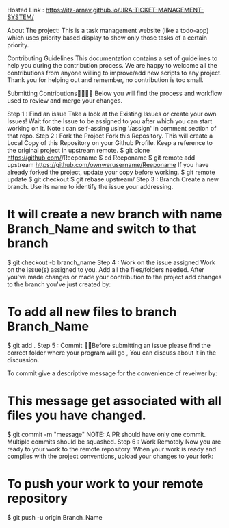 Hosted Link : https://itz-arnav.github.io/JIRA-TICKET-MANAGEMENT-SYSTEM/

About The project:
This is a task management website (like a todo-app) which uses priority based display to show only those tasks of a certain priority.

Contributing Guidelines
This documentation contains a set of guidelines to help you during the contribution process. We are happy to welcome all the contributions from anyone willing to improve/add new scripts to any project. Thank you for helping out and remember, no contribution is too small.

Submitting Contributions👩‍💻👨‍💻
Below you will find the process and workflow used to review and merge your changes.

Step 1 : Find an issue
Take a look at the Existing Issues or create your own Issues!
Wait for the Issue to be assigned to you after which you can start working on it.
Note : can self-assing using '/assign' in comment section of that repo.
Step 2 : Fork the Project
Fork this Repository. This will create a Local Copy of this Repository on your Github Profile. Keep a reference to the original project in upstream remote.
$ git clone https://github.com/<your-username>/Reeponame
$ cd Reeponame
$ git remote add upstream https://github.com/ownwerusername/Reeponame
If you have already forked the project, update your copy before working.
$ git remote update
$ git checkout <branch-name>
$ git rebase upstream/<branch-name>
Step 3 : Branch
Create a new branch. Use its name to identify the issue your addressing.

# It will create a new branch with name Branch_Name and switch to that branch 
$ git checkout -b branch_name
Step 4 : Work on the issue assigned
Work on the issue(s) assigned to you.
Add all the files/folders needed.
After you've made changes or made your contribution to the project add changes to the branch you've just created by:
# To add all new files to branch Branch_Name
$ git add .
Step 5 : Commit
🎀🎀Before submitting an issue please find the correct folder where your program will go , You can discuss about it in the discussion.

To commit give a descriptive message for the convenience of reveiwer by:
# This message get associated with all files you have changed.
$ git commit -m "message"
NOTE: A PR should have only one commit. Multiple commits should be squashed.
Step 6 : Work Remotely
Now you are ready to your work to the remote repository.
When your work is ready and complies with the project conventions, upload your changes to your fork:
# To push your work to your remote repository
$ git push -u origin Branch_Name
